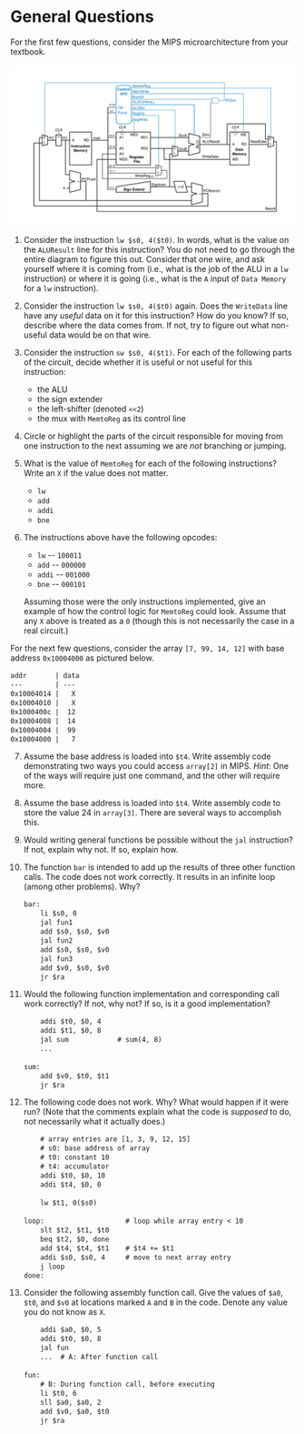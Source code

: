 # General Questions

For the first few questions,
consider the MIPS microarchitecture from your textbook.

   ![mips microarchitecture](images/mips-full-microarchitecture.png)

1. Consider the instruction `lw $s0, 4($t0)`.
   In words, what is the value on the `ALUResult` line for this instruction?
   You do not need to go through the entire diagram to figure this out.
   Consider that one wire, and ask yourself where it is coming from
   (i.e., what is the job of the ALU in a `lw` instruction)
   or where it is going
   (i.e., what is the `A` input of `Data Memory` for a `lw` instruction).

2. Consider the instruction `lw $s0, 4($t0)` again.
   Does the `WriteData` line have any *useful* data on it for this instruction?
   How do you know?
   If so, describe where the data comes from.
   If not, try to figure out what non-useful data would be on that wire.

3. Consider the instruction `sw $s0, 4($t1)`.
   For each of the following parts of the circuit,
   decide whether it is useful or not useful for this instruction:
   * the ALU
   * the sign extender
   * the left-shifter (denoted `<<2`)
   * the mux with `MemtoReg` as its control line

4. Circle or highlight the parts of the circuit responsible for moving from
   one instruction to the next assuming we are *not* branching or jumping.

5. What is the value of `MemtoReg` for each of the following instructions?
   Write an `X` if the value does not matter.
   * `lw`
   * `add`
   * `addi`
   * `bne`

6. The instructions above have the following opcodes:
   * `lw` -- `100011`
   * `add` -- `000000`
   * `addi` -- `001000`
   * `bne` -- `000101`

   Assuming those were the only instructions implemented,
   give an example of how the control logic for `MemtoReg` could look.
   Assume that any `X` above is treated as a `0`
   (though this is not necessarily the case in a real circuit.)

For the next few questions,
consider the array `[7, 99, 14, 12]` with base address `0x10004000`
as pictured below.

```
addr       | data
---        | ---
0x10004014 |   X
0x10004010 |   X
0x1000400c |  12
0x10004008 |  14
0x10004004 |  99
0x10004000 |   7
```

7. Assume the base address is loaded into `$t4`.
   Write assembly code demonstrating two ways you could access `array[2]` in
   MIPS.
   *Hint*: One of the ways will require just one command,
   and the other will require more.

8. Assume the base address is loaded into `$t4`.
   Write assembly code to store the value 24 in `array[3]`.
   There are several ways to accomplish this.

9. Would writing general functions be possible without the `jal` instruction?
   If not, explain why not. If so, explain how.

10. The function `bar` is intended to add up the results of three other function
    calls.
    The code does not work correctly.
    It results in an infinite loop (among other problems).
    Why?

    ```
    bar:
        li $s0, 0
        jal fun1
        add $s0, $s0, $v0
        jal fun2
        add $s0, $s0, $v0
        jal fun3
        add $v0, $s0, $v0
        jr $ra
    ```

11. Would the following function implementation and corresponding call work
    correctly?
    If not, why not?
    If so, is it a good implementation?

    ```
        addi $t0, $0, 4
        addi $t1, $0, 8
        jal sum            # sum(4, 8)
        ...

    sum:
        add $v0, $t0, $t1
        jr $ra
    ```

12. The following code does not work.
    Why? What would happen if it were run?
    (Note that the comments explain what the code is *supposed* to do,
    not necessarily what it actually does.)

    ```
        # array entries are [1, 3, 9, 12, 15]
        # s0: base address of array
        # t0: constant 10
        # t4: accumulator
        addi $t0, $0, 10
        addi $t4, $0, 0

        lw $t1, 0($s0)

    loop:                    # loop while array entry < 10
        slt $t2, $t1, $t0
        beq $t2, $0, done
        add $t4, $t4, $t1    # $t4 += $t1
        addi $s0, $s0, 4     # move to next array entry
        j loop
    done:
    ```

13. Consider the following assembly function call.
    Give the values of `$a0`, `$t0`, and `$v0` at locations marked `A` and `B`
    in the code.
    Denote any value you do not know as `X`.

    ```
        addi $a0, $0, 5
        addi $t0, $0, 8
        jal fun
        ...  # A: After function call

    fun:
        # B: During function call, before executing
        li $t0, 6
        sll $a0, $a0, 2
        add $v0, $a0, $t0
        jr $ra
    ```
